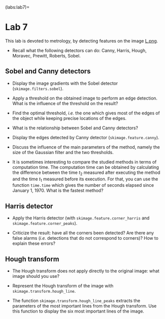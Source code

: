 (labs:lab7)=
# Lab 7


This lab is devoted to metrology, by detecting features on the image <a href="../_static/data/L.png">L.png</a>.

* Recall what the following detectors can do: Canny, Harris, Hough, Moravec, Prewitt, Roberts, Sobel.
  

## Sobel and Canny detectors

* Display the image gradients with the Sobel detector (`skimage.filters.sobel`).

* Apply a threshold on the obtained image to perform an edge detection.
  What is the influence of the threshold on the result?

* Find the optimal threshold, _i.e._ the one which gives most of the edges of the object while keeping precise locations of the edges.

* What is the relationship between Sobel and Canny detectors?

* Display the edges detected by Canny detector (`skimage.feature.canny`).

* Discuss the influence of the main parameters of the method,
  namely the size of the Gaussian filter and the two thresholds.

* It is sometimes interesting to compare the studied methods in terms of computation time.
  The computation time can be obtained by calculating the difference
  between the time $t_2$ measured after executing the method and the time $t_1$ measured before its execution.
  For that, you can use the function `time.time` which gives the number of seconds elapsed since January 1, 1970.
  What is the fastest method?
  

## Harris detector

* Apply the Harris detector (with `skimage.feature.corner_harris` and `skimage.feature.corner_peaks`).

* Criticize the result: have all the corners been detected?
  Are there any false alarms (_i.e._ detections that do not correspond to corners)?
  How to explain these errors?
  

## Hough transform

* The Hough transform does not apply directly to the original image: what image should you use?

* Represent the Hough transform of the image with `skimage.transform.hough_line`.

* The function `skimage.transform.hough_line_peaks` extracts the parameters of the most important lines from the Hough transform.
  Use this function to display the six most important lines of the image.


<!-- exo très long pour les étus (bceaucoup de réglages de params) -->
<!-- montrer l'influence des paramètres de chaque fonction -->